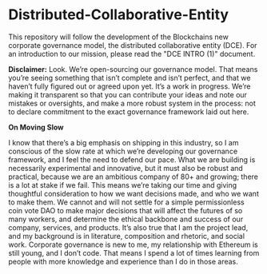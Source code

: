# Distributed-Collaborative-Entity


 This repository will follow the development of the Blockchains new corporate governance model, the distributed collaborative entity (DCE).  For an introduction to our mission, please read the "DCE INTRO (1)" document.
  
<b>Disclaimer:</b> Look. We’re open-sourcing our governance model. That means you’re seeing something that isn’t complete and isn’t perfect, and that we haven’t fully figured out or agreed upon yet. It’s a work in progress. We’re making it transparent so that you can contribute your ideas and note our mistakes or oversights, and make a more robust system in the process: not to declare commitment to the exact governance framework laid out here. 

<b> On Moving Slow </b>

I know that there’s a big emphasis on shipping in this industry, so I am conscious of the slow rate at which we’re developing our governance framework, and I feel the need to defend our pace. What we are building is necessarily experimental and innovative, but it must also be robust and practical, because we are an ambitious company of 80+ and growing; there is a lot at stake if we fail. This means we’re taking our time and giving thoughtful consideration to how we want decisions made, and who we want to make them. We cannot and will not settle for a simple permissionless coin vote DAO to make major decisions that will affect the futures of so many workers, and determine the ethical backbone and success of our company, services, and products. It’s also true that I am the project lead, and my background is in literature, composition and rhetoric, and social work. Corporate governance is new to me, my relationship with Ethereum is still young, and I don’t code. That means I spend a lot of times learning from people with more knowledge and experience than I do in those areas.
